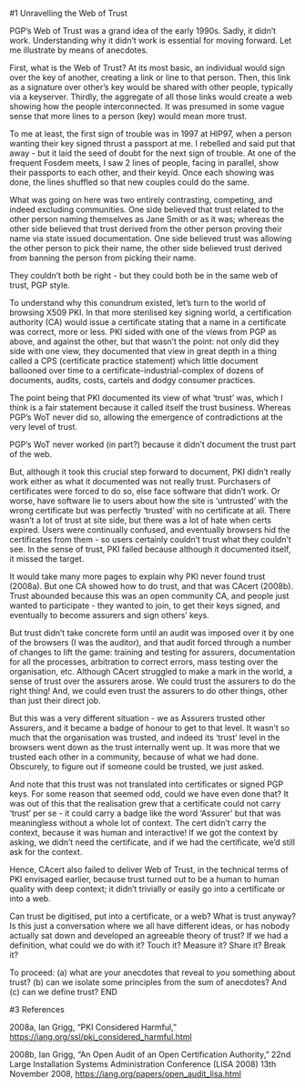 #1 Unravelling the Web of Trust

PGP’s Web of Trust was a grand idea of the early 1990s. Sadly, it didn’t work.
Understanding why it didn’t work is essential for moving forward. Let me illustrate by means of anecdotes.

First, what is the Web of Trust?  At its most basic, an individual would sign over the key of another,
creating a link or line to that person.
Then, this link as a signature over other’s key would be shared with other people, typically via a keyserver.
Thirdly, the aggregate of all those links would create a web showing how the people interconnected.
It was presumed in some vague sense that more lines to a person (key) would mean more trust.

To me at least, the first sign of trouble was in 1997 at HIP97, when a person wanting their key signed thrust a passport at me. I rebelled and said put that away - but it laid the seed of doubt for the next sign of trouble. At one of the frequent Fosdem meets, I saw 2 lines of people, facing in parallel, show their passports to each other, and their keyid. Once each showing was done, the lines shuffled so that new couples could do the same.

What was going on here was two entirely contrasting, competing, and indeed excluding communities. One side believed that trust related to the other person naming themselves as Jane Smith or as it was;  whereas the other side believed that trust derived from the other person proving their name via state issued documentation. One side believed trust was allowing the other person to pick their name, the other side believed trust derived from banning the person from picking their name.

They couldn’t both be right - but they could both be in the same web of trust, PGP style.

To understand why this conundrum existed, let’s turn to the world of browsing X509 PKI. In that more sterilised key signing world, a certification authority (CA) would issue a certificate stating that a name in a certificate was correct, more or less. PKI sided with one of the views from PGP as above, and against the other, but that wasn’t the point:  not only did they side with one view, they documented that view in great depth in a thing called a CPS (certificate practice statement) which little document ballooned over time to a certificate-industrial-complex of dozens of documents, audits, costs, cartels and dodgy consumer practices.

The point being that PKI documented its view of what ‘trust’ was, which I think is a fair statement because it called itself the trust business.  Whereas PGP’s WoT never did so, allowing the emergence of contradictions at the very level of trust.

PGP’s WoT never worked (in part?) because it didn’t document the trust part of the web.

But, although it took this crucial step forward to document, PKI didn’t really work either as what it documented was not really trust. Purchasers of certificates were forced to do so, else face software that didn’t work. Or worse, have software lie to users about how the site is ‘untrusted’ with the wrong certificate but was perfectly ‘trusted’ with no certificate at all. There wasn’t a lot of trust at site side, but there was a lot of hate when certs expired. Users were continually confused, and eventually browsers hid the certificates from them - so users certainly couldn’t trust what they couldn’t see. In the sense of trust, PKI failed because although it documented itself, it missed the target.

It would take many more pages to explain why PKI never found trust (2008a). But one CA showed how to do trust, and that was CAcert (2008b). Trust abounded because this was an open community CA, and people just wanted to participate - they wanted to join, to get their keys signed, and eventually to become assurers and sign others’ keys.

But trust didn’t take concrete form until an audit was imposed over it by one of the browsers (I was the auditor), and that audit forced through a number of changes to lift the game: training and testing for assurers, documentation for all the processes, arbitration to correct errors, mass testing over the organisation, etc. Although CAcert struggled to make a mark in the world, a sense of trust over the assurers arose. We could trust the assurers to do the right thing! And, we could even trust the assurers to do other things, other than just their direct job.

But this was a very different situation - we as Assurers trusted other Assurers, and it became a badge of honour to get to that level. It wasn’t so much that the organisation was trusted, and indeed its ‘trust’ level in the browsers went down as the trust internally went up. It was more that we trusted each other in a community, because of what we had done. Obscurely, to figure out if someone could be trusted, we just asked.

And note that this trust was not translated into certificates or signed PGP keys. For some reason that seemed odd, could we have even done that? It was out of this that the realisation grew that a certificate could not carry ‘trust’ per se - it could carry a badge like the word ‘Assurer’ but that was meaningless without a whole lot of context. The cert didn’t carry the context, because it was human and interactive! If we got the context by asking, we didn’t need the certificate, and if we had the certificate, we’d still ask for the context.

Hence, CAcert also failed to deliver Web of Trust, in the technical terms of PKI envisaged earlier, because trust turned out to be a human to human quality with deep context; it didn’t trivially or easily go into a certificate or into a web.



Can trust be digitised, put into a certificate, or a web?  What is trust anyway?  Is this just a conversation where we all have different ideas, or has nobody actually sat down and developed an agreeable theory of trust?  If we had a definition, what could we do with it? Touch it? Measure it? Share it? Break it?

To proceed: (a) what are your anecdotes that reveal to you something about trust? (b) can we isolate some principles from the sum of anecdotes? And (c) can we define trust?
END

#3 References

2008a, Ian Grigg, “PKI Considered Harmful,” https://iang.org/ssl/pki_considered_harmful.html

2008b, Ian Grigg, “An Open Audit of an Open Certification Authority,” 22nd Large Installation Systems Administration Conference (LISA 2008) 13th November 2008, https://iang.org/papers/open_audit_lisa.html

